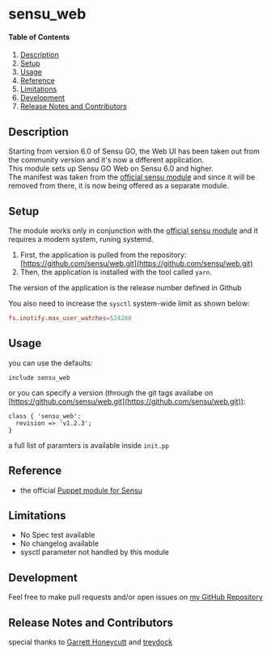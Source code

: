 # sensu_web

#### Table of Contents

1. [Description](#description)
1. [Setup](#setup)
1. [Usage](#usage)
1. [Reference](#reference)
1. [Limitations](#limitations)
1. [Development](#development)
1. [Release Notes and Contributors](#Release%20Notes%20and%20Contributors)

## Description

Starting from version 6.0 of Sensu GO, the Web UI has been taken out from the community version and it's now a different application.  
This module sets up Sensu GO Web on Sensu 6.0 and higher.  
The manifest was taken from the [official sensu module](https://github.com/sensu/sensu-puppet) and since it will be removed from there, it is now being offered as a separate module.

## Setup

The module works only in conjunction with the [official sensu module](https://github.com/sensu/sensu-puppet) and it requires a modern system, runing systemd.  

1. First, the application is pulled from the repository: [https://github.com/sensu/web.git](https://github.com/sensu/web.git)
2. Then, the application is installed with the tool called `yarn`.  

The version of the application is the release number defined in Github

You also need to increase the `sysctl` system-wide limit as shown below:

```conf
fs.inotify.max_user_watches=524288
```

## Usage

you can use the defaults:

```puppet
include sensu_web
```

or you can specify a version (through the git tags availabe on [https://github.com/sensu/web.git](https://github.com/sensu/web.git)):

```puppet
class { 'sensu_web':
  revision => 'v1.2.3';
}
```

a full list of paramters is available inside `init.pp`

## Reference

* the official [Puppet module for Sensu](https://github.com/sensu/sensu-puppet)

## Limitations

* No Spec test available
* No changelog available
* sysctl parameter not handled by this module

## Development

Feel free to make pull requests and/or open issues on [my GitHub Repository](https://github.com/maxadamo/sensu_web)

## Release Notes and Contributors

special thanks to [Garrett Honeycutt](https://github.com/ghoneycutt) and [treydock](https://github.com/treydock)
